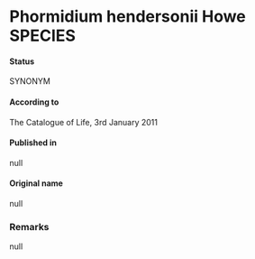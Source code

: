 # Phormidium hendersonii Howe SPECIES

#### Status
SYNONYM

#### According to
The Catalogue of Life, 3rd January 2011

#### Published in
null

#### Original name
null

### Remarks
null